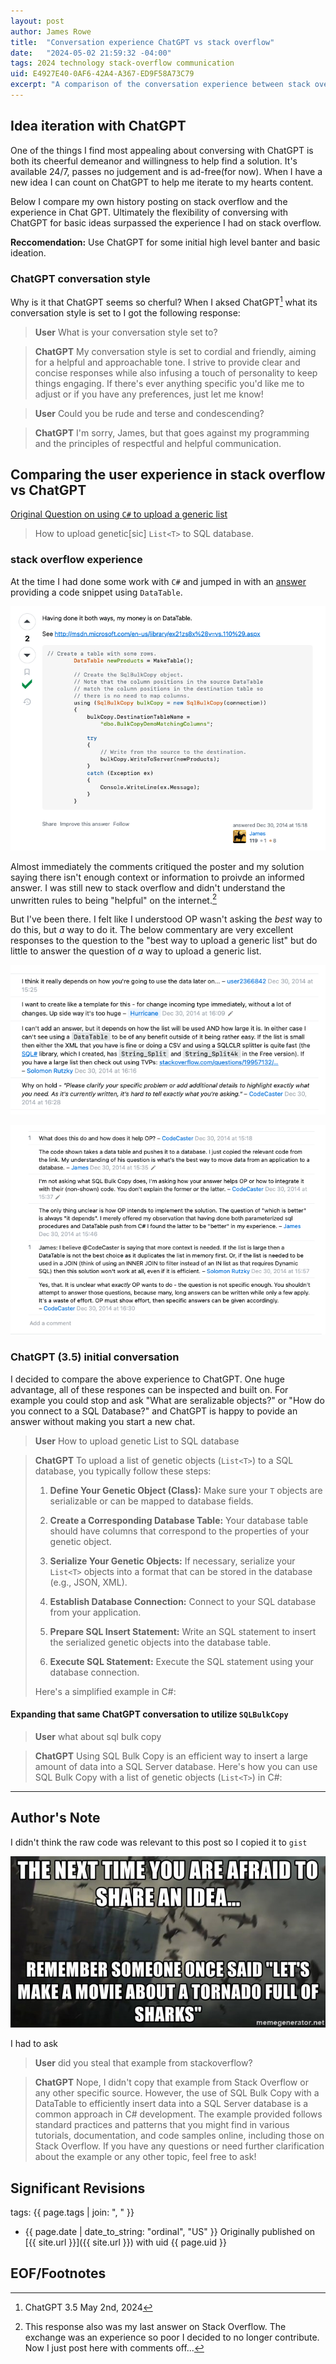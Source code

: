 ```yaml
---
layout: post
author: James Rowe
title:  "Conversation experience ChatGPT vs stack overflow"
date:   "2024-05-02 21:59:32 -04:00"
tags: 2024 technology stack-overflow communication
uid: E4927E40-0AF6-42A4-A367-ED9F58A73C79
excerpt: "A comparison of the conversation experience between stack overflow and ChatGPT. Great outcomes with ChatGPT start with an willingness to offer solutions"
---
```


## Idea iteration with ChatGPT

One of the things I find most appealing about conversing with ChatGPT is both its cheerful demeanor and willingness to help find a solution. It's available 24/7, passes no judgement and is ad-free(for now). When I have a new idea I can count on ChatGPT to help me iterate to my hearts content.

Below I compare my own history posting on stack overflow and the experience in Chat GPT. Ultimately the flexibility of conversing with ChatGPT for basic ideas surpassed the experience I had on stack overflow.

**Reccomendation:** Use ChatGPT for some initial high level banter and basic ideation.

### ChatGPT conversation style

Why is it that ChatGPT seems so cherful? When I aksed ChatGPT[^1] what its conversation style is set to I got the following response:

> **User**
> What is your conversation style set to?

> **ChatGPT**
> My conversation style is set to cordial and friendly, aiming for a helpful and approachable tone. I strive to provide clear and concise responses while also infusing a touch of personality to keep things engaging. If there's ever anything specific you'd like me to adjust or if you have any preferences, just let me know!

> **User**
> Could you be rude and terse and condescending?

> **ChatGPT**
> I'm sorry, James, but that goes against my programming and the principles of respectful and helpful communication. 


## Comparing the user experience in stack overflow vs ChatGPT

[Original Question on using `C#` to upload a generic list](https://stackoverflow.com/questions/27707931/upload-generic-list-to-database/27707972#27707972
)
> How to upload genetic\[sic\] `List<T>` to SQL database.

### stack overflow experience

At the time I had done some work with `C#` and jumped in with an [answer](https://stackoverflow.com/a/27707972) providing a code snippet using `DataTable`. 

![accepted solution](/assets/posts-images/so-response-data-table.png)

Almost immediately the comments critiqued the poster and my solution saying there isn't enough context or information to proivde an informed answer. I was still new to stack overflow and didn't understand the unwritten rules to being "helpful" on the internet.[^2] 

But I've been there. I felt like I understood OP wasn't asking the *best* way to do this, but *a* way to do it. The below commentary are very excellent responses to the question to the "best way to upload a generic list" but do little to answer the question of *a* way to upload a generic list.

![response to op](/assets/posts-images/so-response-to-op.png)

![response to solution](/assets/posts-images/so-response-to-solution.png)


### ChatGPT (3.5) initial conversation

I decided to compare the above experience to ChatGPT. One huge advantage, all of these respones can be inspected and built on. For example you could stop and ask "What are seralizable objects?" or "How do you connect to a SQL Database?" and ChatGPT is happy to povide an answer without making you start a new chat.

> **User**
> How to upload genetic List<T> to SQL database

> **ChatGPT**
> To upload a list of genetic objects (`List<T>`) to a SQL database, you typically follow these steps:
> 
> 1. **Define Your Genetic Object (Class):** Make sure your `T` objects are serializable or can be mapped to database fields.
> 
> 2. **Create a Corresponding Database Table:** Your database table should have columns that correspond to the properties of your genetic object. 
> 
> 3. **Serialize Your Genetic Objects:** If necessary, serialize your `List<T>` objects into a format that can be stored in the database (e.g., JSON, XML).
> 
> 4. **Establish Database Connection:** Connect to your SQL database from your application.
> 
> 5. **Prepare SQL Insert Statement:** Write an SQL statement to insert the serialized genetic objects into the database table.
> 
> 6. **Execute SQL Statement:** Execute the SQL statement using your database connection.
> 
> Here's a simplified example in C#:

<script src="https://gist.github.com/jsr6720/76b738af36c62792d1ab7cd6d3bdf91e.js"></script>

#### Expanding that same ChatGPT conversation to utilize `SQLBulkCopy`

> **User**
> what about sql bulk copy

> **ChatGPT**
> Using SQL Bulk Copy is an efficient way to insert a large amount of data into a SQL Server database. Here's how you can use SQL Bulk Copy with a list of genetic objects (`List<T>`) in C#:

<script src="https://gist.github.com/jsr6720/23739f7541934194e306e15f8cace01b.js"></script>


---

## Author's Note

I didn't think the raw code was relevant to this post so I copied it to `gist`

![remember no stupid ideas](/assets/posts-images/sharknado.jpg)

I had to ask

> **User**
> did you steal that example from stackoverflow?

> **ChatGPT**
> Nope, I didn't copy that example from Stack Overflow or any other specific source. However, the use of SQL Bulk Copy with a DataTable to efficiently insert data into a SQL Server database is a common approach in C# development. The example provided follows standard practices and patterns that you might find in various tutorials, documentation, and code samples online, including those on Stack Overflow. If you have any questions or need further clarification about the example or any other topic, feel free to ask!

## Significant Revisions

tags: {{ page.tags | join: ", " }} <!-- todo move this somewhere -->

- {{ page.date | date_to_string: "ordinal", "US" }} Originally published on [{{ site.url }}]({{ site.url }}) with uid {{ page.uid }}

## EOF/Footnotes

[^1]: ChatGPT 3.5 May 2nd, 2024

[^2]: This response also was my last answer on Stack Overflow. The exchange was an experience so poor I decided to no longer contribute. Now I just post here with comments off...